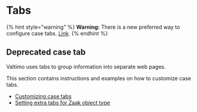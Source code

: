 # Tabs

{% hint style="warning" %}
**Warning:** There is a new preferred way to configure case tabs. [Link](/using-valtimo/case/case-tabs.md).
{% endhint %}

## Deprecated case tab
Valtimo uses tabs to group information into separate web pages.

This section contains instructions and examples on how to customize case tabs.

* [Customizing case tabs](customizing-case-tabs.md)
* [Setting extra tabs for Zaak object type](configure-tab-object-type.md)
